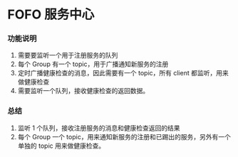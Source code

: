 # FOFO 服务中心
### 功能说明
1. 需要要监听一个用于注册服务的队列
2. 每个 Group 有一个 topic，用于广播通知新服务的注册
3. 定时广播健康检查的消息，因此需要有一个 topic，所有 client 都监听，用来做健康检查
4. 需要监听一个队列，接收健康检查的返回数据。

### 总结
1. 监听 1 个队列，接收注册服务的消息和健康检查返回的结果
2. 每个 Group 一个 topic，用来通知新服务的注册和已踢出的服务，另外有一个单独的 topic 用来做健康检查。
